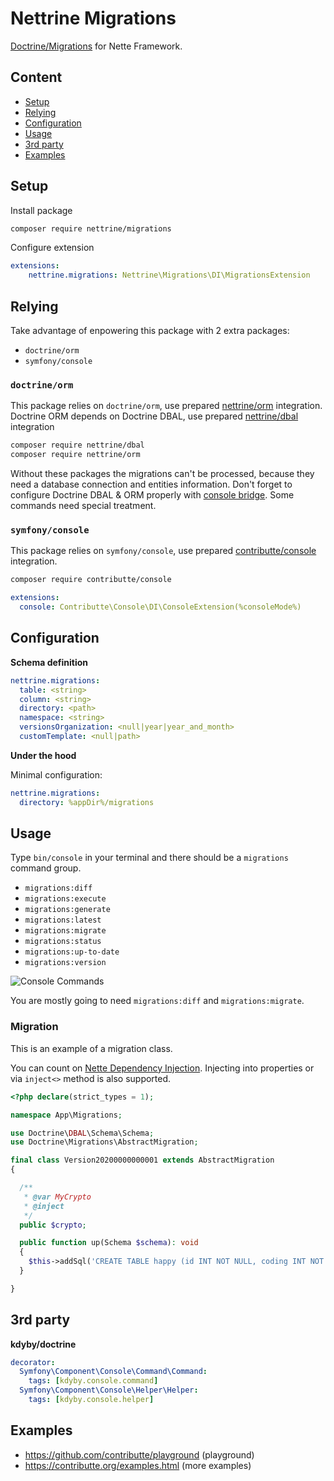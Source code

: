 # Nettrine Migrations

[Doctrine/Migrations](https://www.doctrine-project.org/projects/migrations.html) for Nette Framework.

## Content

- [Setup](#setup)
- [Relying](#relying)
- [Configuration](#configuration)
- [Usage](#usage)
- [3rd party](#3rd-party)
- [Examples](#examples)

## Setup

Install package

```bash
composer require nettrine/migrations
```

Configure extension

```yaml
extensions:
    nettrine.migrations: Nettrine\Migrations\DI\MigrationsExtension
```


## Relying

Take advantage of enpowering this package with 2 extra packages:

- `doctrine/orm`
- `symfony/console`


### `doctrine/orm`

This package relies on `doctrine/orm`, use prepared [nettrine/orm](https://github.com/nettrine/orm) integration.
Doctrine ORM depends on Doctrine DBAL, use prepared [nettrine/dbal](https://github.com/nettrine/dbal) integration

```bash
composer require nettrine/dbal
composer require nettrine/orm
```

Without these packages the migrations can't be processed, because they need a database connection and entities information. Don't forget to configure Doctrine DBAL & ORM properly with [console bridge](https://github.com/nettrine/orm/tree/master/.docs#console-bridge). Some commands need special treatment.


### `symfony/console`

This package relies on `symfony/console`, use prepared [contributte/console](https://github.com/contributte/console) integration.

```bash
composer require contributte/console
```

```yaml
extensions:
  console: Contributte\Console\DI\ConsoleExtension(%consoleMode%)
```


## Configuration

**Schema definition**

```yaml
nettrine.migrations:
  table: <string>
  column: <string>
  directory: <path>
  namespace: <string>
  versionsOrganization: <null|year|year_and_month>
  customTemplate: <null|path>
```

**Under the hood**

Minimal configuration:

```yaml
nettrine.migrations:
  directory: %appDir%/migrations
```


## Usage

Type `bin/console` in your terminal and there should be a `migrations` command group.

- `migrations:diff`
- `migrations:execute`
- `migrations:generate`
- `migrations:latest`
- `migrations:migrate`
- `migrations:status`
- `migrations:up-to-date`
- `migrations:version`

![Console Commands](https://raw.githubusercontent.com/nettrine/migrations/master/.docs/assets/console.png)

You are mostly going to need `migrations:diff` and `migrations:migrate`.


### Migration

This is an example of a migration class.

You can count on [Nette Dependency Injection](https://doc.nette.org/en/3.0/dependency-injection).
Injecting into properties or via `inject<>` method is also supported.

```php
<?php declare(strict_types = 1);

namespace App\Migrations;

use Doctrine\DBAL\Schema\Schema;
use Doctrine\Migrations\AbstractMigration;

final class Version20200000000001 extends AbstractMigration
{

  /**
   * @var MyCrypto
   * @inject
   */
  public $crypto;

  public function up(Schema $schema): void
  {
    $this->addSql('CREATE TABLE happy (id INT NOT NULL, coding INT NOT NULL, PRIMARY KEY(id))');
  }

}
```


## 3rd party

**kdyby/doctrine**

```yaml
decorator:
  Symfony\Component\Console\Command\Command:
    tags: [kdyby.console.command]
  Symfony\Component\Console\Helper\Helper:
    tags: [kdyby.console.helper]
```


## Examples

- https://github.com/contributte/playground (playground)
- https://contributte.org/examples.html (more examples)
